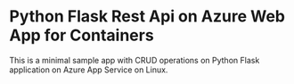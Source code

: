 # Python Flask Rest Api on Azure Web App for Containers

This is a minimal sample app with CRUD operations on Python Flask application on Azure App Service on Linux.

